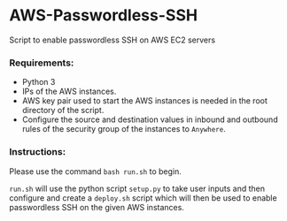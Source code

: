 # AWS-Passwordless-SSH
Script to enable passwordless SSH on AWS EC2 servers

### Requirements:
- Python 3
- IPs of the AWS instances.
- AWS key pair used to start the AWS instances is needed in the root directory of the script.
- Configure the source and destination values in inbound and outbound rules of the security group of the instances to `Anywhere`.

### Instructions:
Please use the command `bash run.sh` to begin.

`run.sh` will use the python script `setup.py` to take user inputs and then configure and create a `deploy.sh` script which will then be used to enable passwordless SSH on the given AWS instances.
